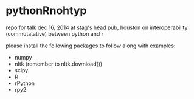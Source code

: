 pythonRnohtyp
=============

repo for talk dec 16, 2014 at stag's head pub, houston on interoperability (commutatative) between python and r

please install the following packages to follow along with examples:

* numpy
* nltk (remember to nltk.download())
* scipy
* R
* rPython
* rpy2

